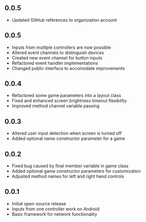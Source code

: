 ## 0.0.5

* Updated GitHub references to organization account

## 0.0.5

* Inputs from multiple controllers are now possible
* Altered event channels to distinguish devices
* Created new event channel for button inputs
* Refactored event handler implementations
* Changed public interface to accomodate improvements

## 0.0.4

* Refactored some game parameters into a layout class
* Fixed and enhanced screen brightness timeout flexibility
* Improved method channel variable passing

## 0.0.3

* Altered user input detection when screen is turned off
* Added optional name constructor parameter for a game

## 0.0.2

* Fixed bug caused by final member variable in game class
* Added optional game constructor parameters for customization
* Adjusted method names for left and right hand controls

## 0.0.1

* Initial open-source release
* Inputs from one controller work on Android
* Basic framework for network functionality
